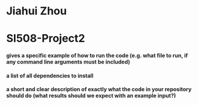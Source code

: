 # Jiahui Zhou
# SI508-Project2
#### gives a specific example of how to run the code (e.g. what file to run, if any command line arguments must be included) 
####  a list of all dependencies to install
####  a short and clear description of exactly what the code in your repository should do (what results should we expect with an example input?)
